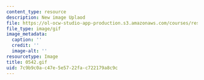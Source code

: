```yaml
---
content_type: resource
description: New image Uplaod
file: https://ol-ocw-studio-app-production.s3.amazonaws.com/courses/res-21g-01-kana-spring-2010/7c9b9c0ac47e5e5722fac722179a8c9c_0542.gif
file_type: image/gif
image_metadata:
  caption: ''
  credit: ''
  image-alt: ''
resourcetype: Image
title: 0542.gif
uid: 7c9b9c0a-c47e-5e57-22fa-c722179a8c9c
---
```

